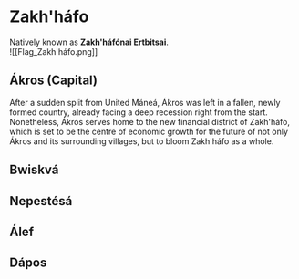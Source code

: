 # Zakh'háfo
Natively known as **Zakh'háfónai Ertbitsai**. \
![[Flag_Zakh'háfo.png]]

## Ákros (Capital)
After a sudden split from United Máneá, Ákros was left in a fallen, newly formed country, already facing a deep recession right from the start. Nonetheless, Ákros serves home to the new financial district of Zakh'háfo, which is set to be the centre of economic growth for the future of not only Ákros and its surrounding villages, but to bloom Zakh'háfo as a whole.

## Bwiskvá

## Nepestésá

## Álef

## Dápos
